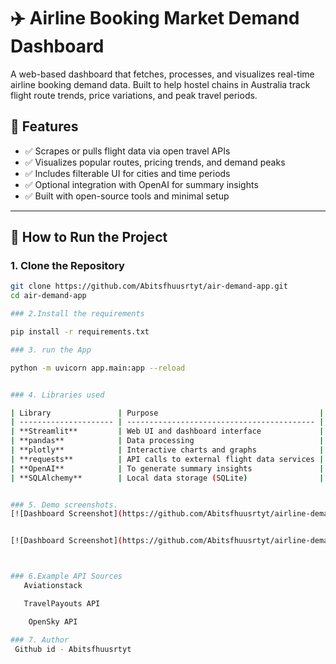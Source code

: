 # ✈️ Airline Booking Market Demand Dashboard

A web-based dashboard that fetches, processes, and visualizes real-time airline booking demand data. Built to help hostel chains in Australia track flight route trends, price variations, and peak travel periods.

## 📌 Features

- ✅ Scrapes or pulls flight data via open travel APIs
- ✅ Visualizes popular routes, pricing trends, and demand peaks
- ✅ Includes filterable UI for cities and time periods
- ✅ Optional integration with OpenAI for summary insights
- ✅ Built with open-source tools and minimal setup

---

## 🚀 How to Run the Project

### 1. Clone the Repository

```bash
git clone https://github.com/Abitsfhuusrtyt/air-demand-app.git
cd air-demand-app

### 2.Install the requirements

pip install -r requirements.txt

### 3. run the App

python -m uvicorn app.main:app --reload


### 4. Libraries used

| Library               | Purpose                                    |
| --------------------- | ------------------------------------------ |
| **Streamlit**         | Web UI and dashboard interface             |
| **pandas**            | Data processing                            |
| **plotly**            | Interactive charts and graphs              |
| **requests**          | API calls to external flight data services |
| **OpenAI**            | To generate summary insights               |
| **SQLAlchemy**        | Local data storage (SQLite)                |


### 5. Demo screenshots.
[![Dashboard Screenshot](https://github.com/Abitsfhuusrtyt/airline-demand-app/blob/master/Screenshot%202025-07-07%20231525.png?raw=true)](https://github.com/Abitsfhuusrtyt/airline-demand-app)


[![Dashboard Screenshot](https://github.com/Abitsfhuusrtyt/airline-demand-app/blob/master/Screenshot%202025-07-07%20231541.png?raw=true)](https://github.com/Abitsfhuusrtyt/airline-demand-app)



### 6.Example API Sources
   Aviationstack

   TravelPayouts API

    OpenSky API

### 7. Author
 Github id - Abitsfhuusrtyt




